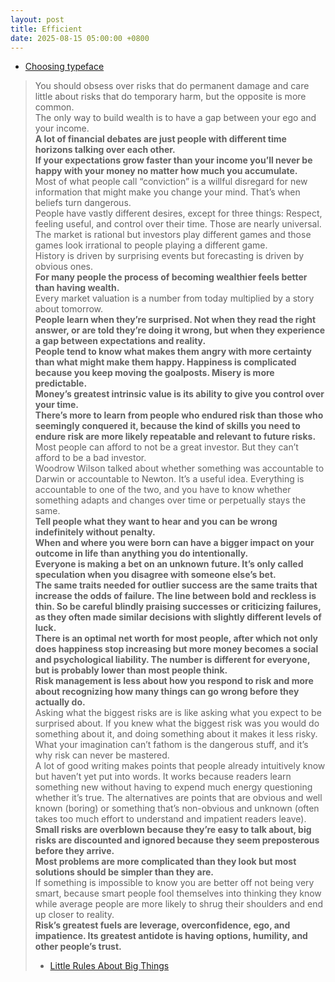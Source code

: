 ```yaml
---
layout: post
title: Efficient
date: 2025-08-15 05:00:00 +0800
---
```

- [Choosing typeface](https://imperavi.com/books/ui-typography/basis/choosing-typeface/)

> You should obsess over risks that do permanent damage and care little about risks that do temporary harm, but the opposite is more common.  
> The only way to build wealth is to have a gap between your ego and your income.  
> **A lot of financial debates are just people with different time horizons talking over each other.**  
> **If your expectations grow faster than your income you’ll never be happy with your money no matter how much you accumulate.**  
> Most of what people call “conviction” is a willful disregard for new information that might make you change your mind. That’s when beliefs turn dangerous.  
> People have vastly different desires, except for three things: Respect, feeling useful, and control over their time. Those are nearly universal.  
> The market is rational but investors play different games and those games look irrational to people playing a different game.  
> History is driven by surprising events but forecasting is driven by obvious ones.  
> **For many people the process of becoming wealthier feels better than having wealth.**  
> Every market valuation is a number from today multiplied by a story about tomorrow.  
> **People learn when they’re surprised. Not when they read the right answer, or are told they’re doing it wrong, but when they experience a gap between expectations and reality.**  
> **People tend to know what makes them angry with more certainty than what might make them happy. Happiness is complicated because you keep moving the goalposts. Misery is more predictable.**  
> **Money’s greatest intrinsic value is its ability to give you control over your time.**  
> **There’s more to learn from people who endured risk than those who seemingly conquered it, because the kind of skills you need to endure risk are more likely repeatable and relevant to future risks.**  
> Most people can afford to not be a great investor. But they can’t afford to be a bad investor.  
> Woodrow Wilson talked about whether something was accountable to Darwin or accountable to Newton. It’s a useful idea. Everything is accountable to one of the two, and you have to know whether something adapts and changes over time or perpetually stays the same.  
> **Tell people what they want to hear and you can be wrong indefinitely without penalty.**  
> **When and where you were born can have a bigger impact on your outcome in life than anything you do intentionally.**  
> **Everyone is making a bet on an unknown future. It’s only called speculation when you disagree with someone else’s bet.**  
> **The same traits needed for outlier success are the same traits that increase the odds of failure. The line between bold and reckless is thin. So be careful blindly praising successes or criticizing failures, as they often made similar decisions with slightly different levels of luck.**  
> **There is an optimal net worth for most people, after which not only does happiness stop increasing but more money becomes a social and psychological liability. The number is different for everyone, but is probably lower than most people think.**  
> **Risk management is less about how you respond to risk and more about recognizing how many things can go wrong before they actually do.**  
> Asking what the biggest risks are is like asking what you expect to be surprised about. If you knew what the biggest risk was you would do something about it, and doing something about it makes it less risky. What your imagination can’t fathom is the dangerous stuff, and it’s why risk can never be mastered.  
> A lot of good writing makes points that people already intuitively know but haven’t yet put into words. It works because readers learn something new without having to expend much energy questioning whether it’s true. The alternatives are points that are obvious and well known (boring) or something that’s non-obvious and unknown (often takes too much effort to understand and impatient readers leave).  
> **Small risks are overblown because they’re easy to talk about, big risks are discounted and ignored because they seem preposterous before they arrive.**  
> **Most problems are more complicated than they look but most solutions should be simpler than they are.**  
> If something is impossible to know you are better off not being very smart, because smart people fool themselves into thinking they know while average people are more likely to shrug their shoulders and end up closer to reality.  
> **Risk’s greatest fuels are leverage, overconfidence, ego, and impatience. Its greatest antidote is having options, humility, and other people’s trust.**  
> - [Little Rules About Big Things](https://collabfund.com/blog/little-rules-about-big-things/)  
